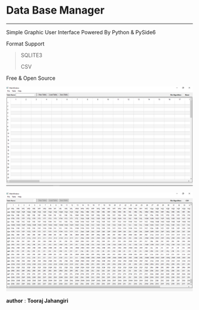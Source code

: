 # Data Base Manager

---

Simple Graphic User Interface Powered By Python & PySide6

Format Support

> SQLITE3
>
> CSV

Free & Open Source

![image-20210529185545221](.\img_0.png) 

![image-20210529201554000](.\img_1.png)

__author__ : __Tooraj Jahangiri__

